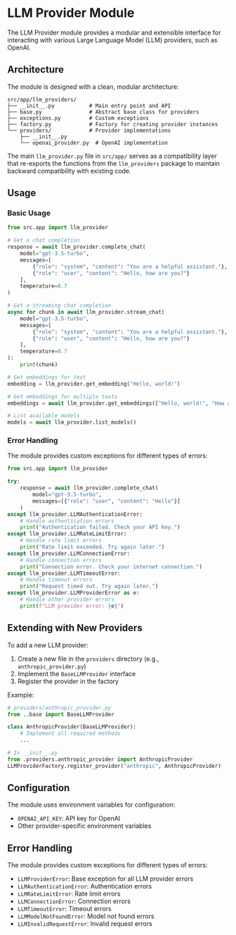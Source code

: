 # LLM Provider Module

The LLM Provider module provides a modular and extensible interface for interacting with various Large Language Model (LLM) providers, such as OpenAI.

## Architecture

The module is designed with a clean, modular architecture:

```
src/app/llm_providers/
├── __init__.py           # Main entry point and API
├── base.py               # Abstract base class for providers
├── exceptions.py         # Custom exceptions
├── factory.py            # Factory for creating provider instances
└── providers/            # Provider implementations
    ├── __init__.py
    └── openai_provider.py  # OpenAI implementation
```

The main `llm_provider.py` file in `src/app/` serves as a compatibility layer that re-exports the functions from the `llm_providers` package to maintain backward compatibility with existing code.

## Usage

### Basic Usage

```python
from src.app import llm_provider

# Get a chat completion
response = await llm_provider.complete_chat(
    model="gpt-3.5-turbo",
    messages=[
        {"role": "system", "content": "You are a helpful assistant."},
        {"role": "user", "content": "Hello, how are you?"}
    ],
    temperature=0.7
)

# Get a streaming chat completion
async for chunk in await llm_provider.stream_chat(
    model="gpt-3.5-turbo",
    messages=[
        {"role": "system", "content": "You are a helpful assistant."},
        {"role": "user", "content": "Hello, how are you?"}
    ],
    temperature=0.7
):
    print(chunk)

# Get embeddings for text
embedding = llm_provider.get_embedding("Hello, world!")

# Get embeddings for multiple texts
embeddings = await llm_provider.get_embeddings(["Hello, world!", "How are you?"])

# List available models
models = await llm_provider.list_models()
```

### Error Handling

The module provides custom exceptions for different types of errors:

```python
from src.app import llm_provider

try:
    response = await llm_provider.complete_chat(
        model="gpt-3.5-turbo",
        messages=[{"role": "user", "content": "Hello"}]
    )
except llm_provider.LLMAuthenticationError:
    # Handle authentication errors
    print("Authentication failed. Check your API key.")
except llm_provider.LLMRateLimitError:
    # Handle rate limit errors
    print("Rate limit exceeded. Try again later.")
except llm_provider.LLMConnectionError:
    # Handle connection errors
    print("Connection error. Check your internet connection.")
except llm_provider.LLMTimeoutError:
    # Handle timeout errors
    print("Request timed out. Try again later.")
except llm_provider.LLMProviderError as e:
    # Handle other provider errors
    print(f"LLM provider error: {e}")
```

## Extending with New Providers

To add a new LLM provider:

1. Create a new file in the `providers` directory (e.g., `anthropic_provider.py`)
2. Implement the `BaseLLMProvider` interface
3. Register the provider in the factory

Example:

```python
# providers/anthropic_provider.py
from ..base import BaseLLMProvider

class AnthropicProvider(BaseLLMProvider):
    # Implement all required methods
    ...

# In __init__.py
from .providers.anthropic_provider import AnthropicProvider
LLMProviderFactory.register_provider("anthropic", AnthropicProvider)
```

## Configuration

The module uses environment variables for configuration:

- `OPENAI_API_KEY`: API key for OpenAI
- Other provider-specific environment variables

## Error Handling

The module provides custom exceptions for different types of errors:

- `LLMProviderError`: Base exception for all LLM provider errors
- `LLMAuthenticationError`: Authentication errors
- `LLMRateLimitError`: Rate limit errors
- `LLMConnectionError`: Connection errors
- `LLMTimeoutError`: Timeout errors
- `LLMModelNotFoundError`: Model not found errors
- `LLMInvalidRequestError`: Invalid request errors